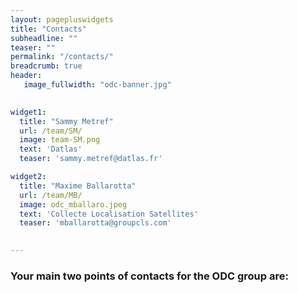 ```yaml
---
layout: pagepluswidgets
title: "Contacts"
subheadline: ""
teaser: ""
permalink: "/contacts/"
breadcrumb: true
header:
   image_fullwidth: "odc-banner.jpg"

  
widget1:
  title: "Sammy Metref"
  url: /team/SM/
  image: team-SM.png
  text: 'Datlas'
  teaser: 'sammy.metref@datlas.fr'

widget2:
  title: "Maxime Ballarotta"
  url: /team/MB/
  image: odc_mballaro.jpeg
  text: 'Collecte Localisation Satellites'
  teaser: 'mballarotta@groupcls.com'

  
---
```



### Your main two points of contacts for the ODC group are: 

